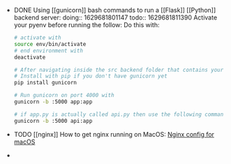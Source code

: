 - DONE Using [[gunicorn]] bash commands to run a [[Flask]] [[Python]] backend server:
  doing:: 1629681801147
  todo:: 1629681811390
  Activate your pyenv before running the follow: Do this with:
  
  ```bash
  # activate with 
  source env/bin/activate
  # end environment with
  deactivate
  ```
  
  ```bash
  # After navigating inside the src backend folder that contains your app.py file
  # Install with pip if you don't have gunicorn yet
  pip install gunicorn
  
  # Run gunicorn on port 4000 with
  gunicorn -b :5000 app:app
  
  # if app.py is actually called api.py then use the following command instead
  gunicorn -b :5000 api:app
  ```
- TODO [[nginx]] How to get nginx running on MacOS:
  [Nginx config for macOS](https://gist.github.com/jimothyGator/5436538)
-